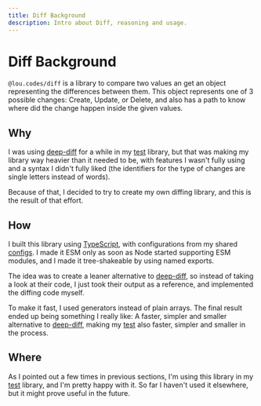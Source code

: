 ```yaml
---
title: Diff Background
description: Intro about Diff, reasoning and usage.
---
```


# Diff Background

`@lou.codes/diff` is a library to compare two values an get an object
representing the differences between them. This object represents one of 3
possible changes: Create, Update, or Delete, and also has a path to know where
did the change happen inside the given values.

## Why

I was using [deep-diff][deep-diff] for a while in my [test][test] library, but
that was making my library way heavier than it needed to be, with features I
wasn't fully using and a syntax I didn't fully liked (the identifiers for the
type of changes are single letters instead of words).

Because of that, I decided to try to create my own diffing library, and this is
the result of that effort.

## How

I built this library using [TypeScript][typescript], with configurations from my
shared [configs][configs]. I made it ESM only as soon as Node started supporting
ESM modules, and I made it tree-shakeable by using named exports.

The idea was to create a leaner alternative to [deep-diff][deep-diff], so
instead of taking a look at their code, I just took their output as a reference,
and implemented the diffing code myself.

To make it fast, I used generators instead of plain arrays. The final result
ended up being something I really like: A faster, simpler and smaller
alternative to [deep-diff][deep-diff], making my [test][test] also faster,
simpler and smaller in the process.

## Where

As I pointed out a few times in previous sections, I'm using this library in my
[test][test] library, and I'm pretty happy with it. So far I haven't used it
elsewhere, but it might prove useful in the future.

<!-- Reference -->

[deep-diff]: https://npm.im/deep-diff
[test]: ../lou_codes_test/
[typescript]: https://npm.im/typescript
[configs]: ../lou_codes_configs/
